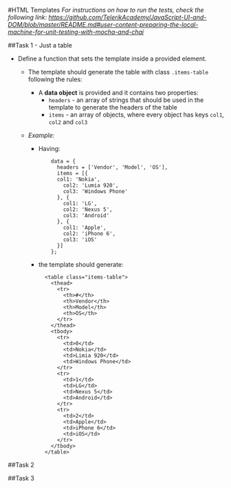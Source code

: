 #HTML Templates
_For instructions on how to run the tests, check the following link: 
https://github.com/TelerikAcademy/JavaScript-UI-and-DOM/blob/master/README.md#user-content-preparing-the-local-machine-for-unit-testing-with-mocha-and-chai_

##Task 1 - Just a table

* Define a function that sets the template inside a provided element.
  * The template should generate the table with class `.items-table` following the rules:
    * A **data object** is provided and it contains two properties:
      * `headers` - an array of strings that should be used in the template to generate the headers of the table
      * `items` - an array of objects, where every object has keys `col1`, `col2` and `col3`
      
      
  * _Example:_
    * Having:
    
    
              data = {        
                headers = ['Vendor', 'Model', 'OS'],          
                items = [{          
                col1: 'Nokia',            
                  col2: 'Lumia 920',            
                  col3: 'Windows Phone'                      
                }, {          
                  col1: 'LG',            
                  col2: 'Nexus 5',            
                  col3: 'Android'                      
                }, {          
                  col1: 'Apple',            
                  col2: 'iPhone 6',                        
                  col3: 'iOS'                      
                }]          
              }; 
        
        
    * the template should generate:      
      
       
                  
            <table class="items-table"> 
              <thead>
                <tr>
                  <th>#</th>
                  <th>Vendor</th>
                  <th>Model</th>
                  <th>OS</th>
                </tr>
              </thead>
              <tbody>
                <tr>
                  <td>0</td>
                  <td>Nokia</td> 
                  <td>Limia 920</td>
                  <td>Windows Phone</td>
                </tr>
                <tr>
                  <td>1</td> 
                  <td>LG</td>
                  <td>Nexus 5</td> 
                  <td>Android</td> 
                </tr>
                <tr>
                  <td>2</td> 
                  <td>Apple</td>
                  <td>iPhone 6</td> 
                  <td>iOS</td> 
                </tr>
              </tbody>
            </table>
          
          
##Task 2

##Task 3
